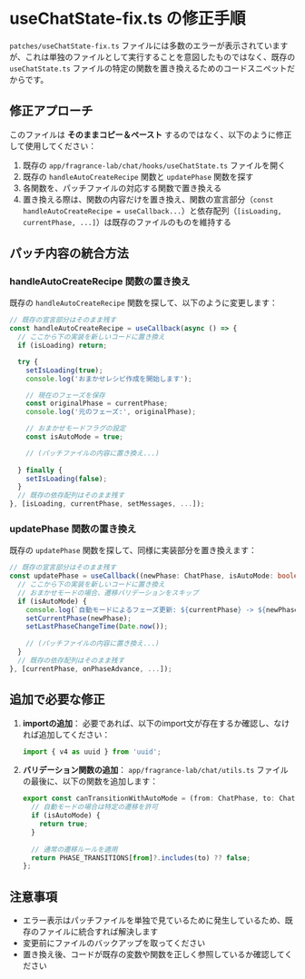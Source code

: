 # useChatState-fix.ts の修正手順

`patches/useChatState-fix.ts` ファイルには多数のエラーが表示されていますが、これは単独のファイルとして実行することを意図したものではなく、既存の `useChatState.ts` ファイルの特定の関数を置き換えるためのコードスニペットだからです。

## 修正アプローチ

このファイルは **そのままコピー＆ペースト** するのではなく、以下のように修正して使用してください：

1. 既存の `app/fragrance-lab/chat/hooks/useChatState.ts` ファイルを開く
2. 既存の `handleAutoCreateRecipe` 関数と `updatePhase` 関数を探す
3. 各関数を、パッチファイルの対応する関数で置き換える
4. 置き換える際は、関数の内容だけを置き換え、関数の宣言部分（`const handleAutoCreateRecipe = useCallback...`）と依存配列（`[isLoading, currentPhase, ...]`）は既存のファイルのものを維持する

## パッチ内容の統合方法

### handleAutoCreateRecipe 関数の置き換え

既存の `handleAutoCreateRecipe` 関数を探して、以下のように変更します：

```typescript
// 既存の宣言部分はそのまま残す
const handleAutoCreateRecipe = useCallback(async () => {
  // ここから下の実装を新しいコードに置き換え
  if (isLoading) return;

  try {
    setIsLoading(true);
    console.log('おまかせレシピ作成を開始します');

    // 現在のフェーズを保存
    const originalPhase = currentPhase;
    console.log('元のフェーズ:', originalPhase);

    // おまかせモードフラグの設定
    const isAutoMode = true;

    // (パッチファイルの内容に置き換え...)
    
  } finally {
    setIsLoading(false);
  }
  // 既存の依存配列はそのまま残す
}, [isLoading, currentPhase, setMessages, ...]);
```

### updatePhase 関数の置き換え

既存の `updatePhase` 関数を探して、同様に実装部分を置き換えます：

```typescript
// 既存の宣言部分はそのまま残す
const updatePhase = useCallback((newPhase: ChatPhase, isAutoMode: boolean = false) => {
  // ここから下の実装を新しいコードに置き換え
  // おまかせモードの場合、遷移バリデーションをスキップ
  if (isAutoMode) {
    console.log(`自動モードによるフェーズ更新: ${currentPhase} -> ${newPhase}`);
    setCurrentPhase(newPhase);
    setLastPhaseChangeTime(Date.now());
    
    // (パッチファイルの内容に置き換え...)
  }
  // 既存の依存配列はそのまま残す
}, [currentPhase, onPhaseAdvance, ...]);
```

## 追加で必要な修正

1. **importの追加**：
   必要であれば、以下のimport文が存在するか確認し、なければ追加してください：

   ```typescript
   import { v4 as uuid } from 'uuid';
   ```

2. **バリデーション関数の追加**：
   `app/fragrance-lab/chat/utils.ts` ファイルの最後に、以下の関数を追加します：

   ```typescript
   export const canTransitionWithAutoMode = (from: ChatPhase, to: ChatPhase, isAutoMode: boolean): boolean => {
     // 自動モードの場合は特定の遷移を許可
     if (isAutoMode) {
       return true;
     }
     
     // 通常の遷移ルールを適用
     return PHASE_TRANSITIONS[from]?.includes(to) ?? false;
   };
   ```

## 注意事項

- エラー表示はパッチファイルを単独で見ているために発生しているため、既存のファイルに統合すれば解決します
- 変更前にファイルのバックアップを取ってください
- 置き換え後、コードが既存の変数や関数を正しく参照しているか確認してください
